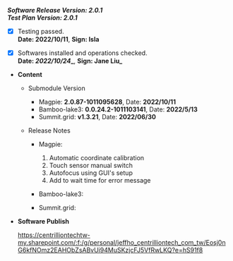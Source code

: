 ***Software Release Version: 2.0.1***  
***Test Plan Version: 2.0.1***

* [X] Testing passed.  
      **Date: 2022/10/11**,   **Sign: Isla**

* [X] Softwares installed and operations checked.  
      **Date: _2022/10/24__**,   **Sign: __Jane Liu___**

*  **Content**  
    *  Submodule Version  
        *  Magpie: **2.0.87-1011095628**,          Date: **2022/10/11**  
        *  Bamboo-lake3: **0.0.24.2-1011103141**,          Date: **2022/5/13**  
        *  Summit.grid: **v1.3.21**,          Date: **2022/06/30**

    *  Release Notes  
        *  Magpie:
            1. Automatic coordinate calibration  
            2. Touch sensor manual switch
            3. Autofocus using GUI's setup
            4. Add to wait time for error message
  
        *  Bamboo-lake3:
  
        *  Summit.grid:
  
* **Software Publish** 

    https://centrilliontechtw-my.sharepoint.com/:f:/g/personal/jeffho_centrilliontech_com_tw/Eosj0nG6kfNOmz2EAHObZsABvUi94MuSKzjcFJ5VfRwLKQ?e=hS91f8

